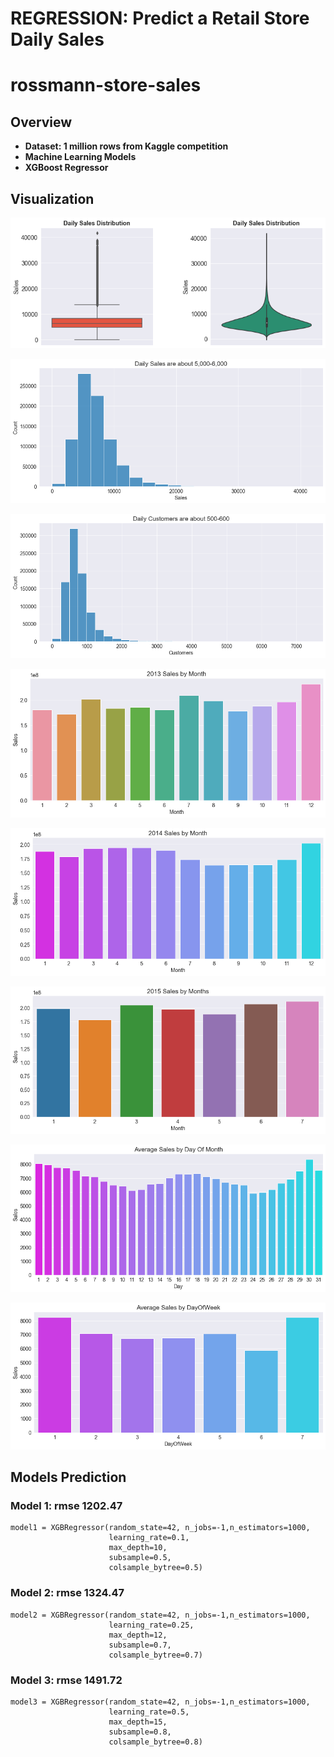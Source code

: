 
# REGRESSION: Predict a Retail Store Daily Sales

# rossmann-store-sales

## Overview

* **Dataset: 1 million rows from Kaggle competition**
* **Machine Learning Models** 
* **XGBoost Regressor**


## Visualization

![png](images/daily_sales_box.png)


![png](images/daily_sales_hist.png)


![png](images/customers_hist.png)


![png](images/sales_2013.png)


![png](images/sales_2014.png)


![png](images/sales_2015.png)


![png](images/sales_daysofmonth.png)


![png](images/sales_daysofweek.png)

## Models Prediction

### Model 1: rmse 1202.47

```
model1 = XGBRegressor(random_state=42, n_jobs=-1,n_estimators=1000, 
                      learning_rate=0.1, 
                      max_depth=10, 
                      subsample=0.5, 
                      colsample_bytree=0.5)

```


### Model 2: rmse 1324.47

```
model2 = XGBRegressor(random_state=42, n_jobs=-1,n_estimators=1000, 
                      learning_rate=0.25, 
                      max_depth=12, 
                      subsample=0.7, 
                      colsample_bytree=0.7)
```

### Model 3: rmse 1491.72 

```
model3 = XGBRegressor(random_state=42, n_jobs=-1,n_estimators=1000, 
                      learning_rate=0.5, 
                      max_depth=15, 
                      subsample=0.8, 
                      colsample_bytree=0.8)
```
